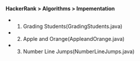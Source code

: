 **HackerRank > Algorithms > Impementation**
- 1) Grading Students(GradingStudents.java)
- 2) Apple and Orange(AppleandOrange.java)
- 3) Number Line Jumps(NumberLineJumps.java)
